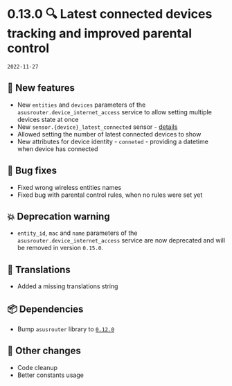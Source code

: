 # 0.13.0 🔍 Latest connected devices tracking and improved parental control

`2022-11-27`

## 🚀 New features

- New `entities` and `devices` parameters of the `asusrouter.device_internet_access` service to allow setting multiple devices state at once
- New `sensor.{device}_latest_connected` sensor - [details](/features/connected-devices.html#device-latest-connected)
- Allowed setting the number of latest connected devices to show
- New attributes for device identity - `conneted` - providing a datetime when device has connected

## 🐛 Bug fixes

- Fixed wrong wireless entities names
- Fixed bug with parental control rules, when no rules were set yet

## 💥 Deprecation warning

- `entity_id`, `mac` and `name` parameters of the `asusrouter.device_internet_access` service are now deprecated and will be removed in version `0.15.0`.

## 📖 Translations

- Added a missing translations string

## 📦 Dependencies

- Bump `asusrouter` library to [`0.12.0`](https://github.com/Vaskivskyi/asusrouter/releases/tag/0.12.0)

## 🔨 Other changes

- Code cleanup
- Better constants usage
